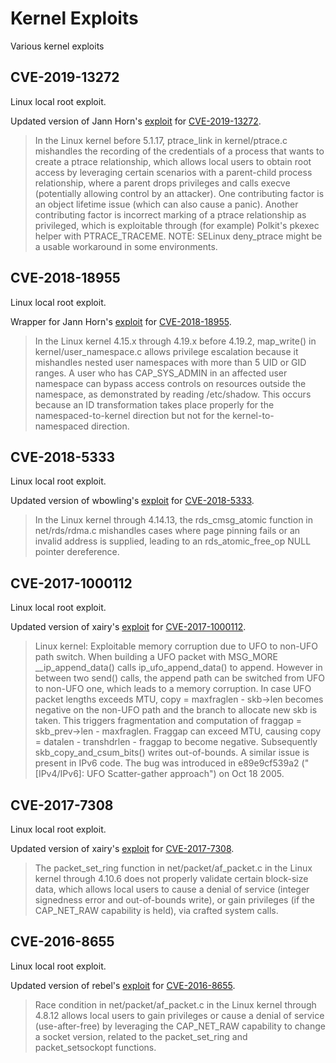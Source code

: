 # Kernel Exploits

Various kernel exploits


## CVE-2019-13272

Linux local root exploit.

Updated version of Jann Horn's [exploit](https://bugs.chromium.org/p/project-zero/issues/detail?id=1903) for [CVE-2019-13272](https://nvd.nist.gov/vuln/detail/CVE-2019-13272).

> In the Linux kernel before 5.1.17, ptrace_link in kernel/ptrace.c mishandles the recording of the credentials of a process that wants to create a ptrace relationship, which allows local users to obtain root access by leveraging certain scenarios with a parent-child process relationship, where a parent drops privileges and calls execve (potentially allowing control by an attacker). One contributing factor is an object lifetime issue (which can also cause a panic). Another contributing factor is incorrect marking of a ptrace relationship as privileged, which is exploitable through (for example) Polkit's pkexec helper with PTRACE_TRACEME. NOTE: SELinux deny_ptrace might be a usable workaround in some environments.


## CVE-2018-18955

Linux local root exploit.

Wrapper for Jann Horn's [exploit](https://bugs.chromium.org/p/project-zero/issues/detail?id=1712) for [CVE-2018-18955](https://nvd.nist.gov/vuln/detail/CVE-2018-18955).

> In the Linux kernel 4.15.x through 4.19.x before 4.19.2, map_write() in kernel/user_namespace.c allows privilege escalation because it mishandles nested user namespaces with more than 5 UID or GID ranges. A user who has CAP_SYS_ADMIN in an affected user namespace can bypass access controls on resources outside the namespace, as demonstrated by reading /etc/shadow. This occurs because an ID transformation takes place properly for the namespaced-to-kernel direction but not for the kernel-to-namespaced direction.


## CVE-2018-5333

Linux local root exploit.

Updated version of wbowling's [exploit](https://gist.github.com/wbowling/9d32492bd96d9e7c3bf52e23a0ac30a4) for [CVE-2018-5333](https://nvd.nist.gov/vuln/detail/CVE-2018-5333).

> In the Linux kernel through 4.14.13, the rds_cmsg_atomic function in net/rds/rdma.c mishandles cases where page pinning fails or an invalid address is supplied, leading to an rds_atomic_free_op NULL pointer dereference.


## CVE-2017-1000112

Linux local root exploit.

Updated version of xairy's [exploit](https://github.com/xairy/kernel-exploits/tree/master/CVE-2017-1000112) for [CVE-2017-1000112](https://nvd.nist.gov/vuln/detail/CVE-2017-1000112).

> Linux kernel: Exploitable memory corruption due to UFO to non-UFO path switch. When building a UFO packet with MSG_MORE __ip_append_data() calls ip_ufo_append_data() to append. However in between two send() calls, the append path can be switched from UFO to non-UFO one, which leads to a memory corruption. In case UFO packet lengths exceeds MTU, copy = maxfraglen - skb->len becomes negative on the non-UFO path and the branch to allocate new skb is taken. This triggers fragmentation and computation of fraggap = skb_prev->len - maxfraglen. Fraggap can exceed MTU, causing copy = datalen - transhdrlen - fraggap to become negative. Subsequently skb_copy_and_csum_bits() writes out-of-bounds. A similar issue is present in IPv6 code. The bug was introduced in e89e9cf539a2 ("[IPv4/IPv6]: UFO Scatter-gather approach") on Oct 18 2005.


## CVE-2017-7308

Linux local root exploit.

Updated version of xairy's [exploit](https://github.com/xairy/kernel-exploits/tree/master/CVE-2017-7308) for [CVE-2017-7308](https://nvd.nist.gov/vuln/detail/CVE-2017-7308).

> The packet_set_ring function in net/packet/af_packet.c in the Linux kernel through 4.10.6 does not properly validate certain block-size data, which allows local users to cause a denial of service (integer signedness error and out-of-bounds write), or gain privileges (if the CAP_NET_RAW capability is held), via crafted system calls.


## CVE-2016-8655

Linux local root exploit.

Updated version of rebel's [exploit](https://packetstormsecurity.com/files/140063/Linux-Kernel-4.4.0-AF_PACKET-Race-Condition-Privilege-Escalation.html) for [CVE-2016-8655](https://nvd.nist.gov/vuln/detail/CVE-2016-8655).

> Race condition in net/packet/af_packet.c in the Linux kernel through 4.8.12 allows local users to gain privileges or cause a denial of service (use-after-free) by leveraging the CAP_NET_RAW capability to change a socket version, related to the packet_set_ring and packet_setsockopt functions.
